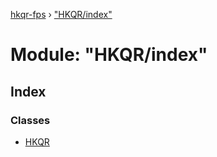 [hkqr-fps](../README.md) › ["HKQR/index"](_hkqr_index_.md)

# Module: "HKQR/index"

## Index

### Classes

* [HKQR](../classes/_hkqr_index_.hkqr.md)
